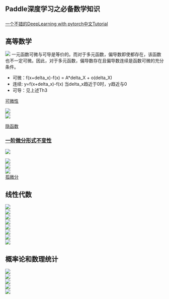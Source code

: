 ## Paddle深度学习之必备数学知识

###
[一个不错的DeepLearning with pytorch中文Tutorial](https://wizardforcel.gitbooks.io/learn-dl-with-pytorch-liaoxingyu/content/)

## 高等数学
![](https://github.com/zhukuixi/AshenOne/blob/master/PaddleDeepLearning/image/L2_1.png) 
一元函数可微与可导是等价的。而对于多元函数，偏导数即使都存在，该函数也不一定可微。因此，对于多元函数，偏导数存在且偏导数连续是函数可微的充分条件。

* 可微：f(x+delta_x)-f(x) = A*delta_X + o(delta_X)
* 连续: y=f(x+delta_x)-f(x) 当delta_x趋近于0时，y趋近与0
* 可导：见上述Th3

[可微性](https://baike.baidu.com/item/%E5%8F%AF%E5%BE%AE%E6%80%A7)
 
![](https://github.com/zhukuixi/AshenOne/blob/master/PaddleDeepLearning/image/L2_2.png)  
![](https://github.com/zhukuixi/AshenOne/blob/master/PaddleDeepLearning/image/L2_3.png)  

[隐函数](https://baike.baidu.com/item/%E9%9A%90%E5%87%BD%E6%95%B0)  

### [一阶微分形式不变性](https://baike.baidu.com/item/%E4%B8%80%E9%98%B6%E5%BE%AE%E5%88%86%E5%BD%A2%E5%BC%8F%E4%B8%8D%E5%8F%98%E6%80%A7/22351175?fr=aladdin#2_1)
![](https://github.com/zhukuixi/AshenOne/blob/master/PaddleDeepLearning/image/L2_s1.png)  

  
![](https://github.com/zhukuixi/AshenOne/blob/master/PaddleDeepLearning/image/L2_4.png)  
![](https://github.com/zhukuixi/AshenOne/blob/master/PaddleDeepLearning/image/L2_5.png)  
![](https://github.com/zhukuixi/AshenOne/blob/master/PaddleDeepLearning/image/L2_6.png)  
[孤微分](https://baike.baidu.com/item/%E5%BC%A7%E5%BE%AE%E5%88%86)

## 线性代数

![](https://github.com/zhukuixi/AshenOne/blob/master/PaddleDeepLearning/image/L2_7.png)    
![](https://github.com/zhukuixi/AshenOne/blob/master/PaddleDeepLearning/image/L2_8.png)    
![](https://github.com/zhukuixi/AshenOne/blob/master/PaddleDeepLearning/image/L2_9.png)    
![](https://github.com/zhukuixi/AshenOne/blob/master/PaddleDeepLearning/image/L2_10.png)      
![](https://github.com/zhukuixi/AshenOne/blob/master/PaddleDeepLearning/image/L2_11.png)  
![](https://github.com/zhukuixi/AshenOne/blob/master/PaddleDeepLearning/image/L2_12.png)  
![](https://github.com/zhukuixi/AshenOne/blob/master/PaddleDeepLearning/image/L2_13.png)  
![](https://github.com/zhukuixi/AshenOne/blob/master/PaddleDeepLearning/image/L2_14.png)                      

## 概率论和数理统计  
![](https://github.com/zhukuixi/AshenOne/blob/master/PaddleDeepLearning/image/L2_15.png)     
![](https://github.com/zhukuixi/AshenOne/blob/master/PaddleDeepLearning/image/L2_16.png)    
![](https://github.com/zhukuixi/AshenOne/blob/master/PaddleDeepLearning/image/L2_17.png)    
![](https://github.com/zhukuixi/AshenOne/blob/master/PaddleDeepLearning/image/L2_18.png)  
![](https://github.com/zhukuixi/AshenOne/blob/master/PaddleDeepLearning/image/L2_19.png)      
 